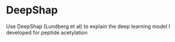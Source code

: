 # DeepShap
Use DeepShap (Lundberg et al) to explain the deep learning model I developed for peptide acetylation
